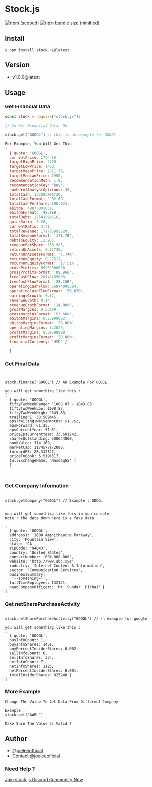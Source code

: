 # Stock.js


[![npm (scoped)](https://img.shields.io/npm/v/@joeleeofficial/stock.js.svg)](https://www.npmjs.com/package/stock.js)
[![npm bundle size (minified)](https://img.shields.io/bundlephobia/min/stock.s.svg)](https://www.npmjs.com/package/stock.js)


## Install

```
$ npm install stock.js@latest
```
## Version 

- v1.0.0@latest





## Usage

### Get Financial Data
```js
const stock = require("stock.js");

// To Get Financial Data, Do

stock.get("GOOGL") // this is an example for GOOGL

For Example, You Will Get This 
[
  { quote: 'GOOGL',
  currentPrice: 1734.16,
  targetHighPrice: 2250,
  targetLowPrice: 1420,
  targetMeanPrice: 1911.79,
  targetMedianPrice: 1950,
  recommendationMean: 1.8,
  recommendationKey: 'buy',
  numberofAnalystOpinions: 36,
  totalCash: 132595998720,
  totalCashFormat: '132.6B',
  totalCashPerShare: 196.024,
  ebitda: 48075001856,
  ebitdaFormat: '48.08B',
  totalDebt: 27541999616,
  quickRatio: 3.28,
  currentRatio: 3.41,
  totalRevenue: 171703992320,
  totalRevenueFormat: '171.7B',
  debtToEquity: 12.935,
  revenuePerShare: 250.985,
  returnOnAssets: 0.07745,
  returnOnAssetsFormat: '7.74%',
  returnOnEquity: 0.17511,
  returnOnEquityFormat: '17.51%',
  grossProfits: 89961000000,
  grossProfitsFormat: '89.96B',
  freeCashFlow: 28147499008,
  freeCashFlowFormat: '28.15B',
  operatingCashFlow: 56874000384,
  operatingCashFlowFormat: '56.87B',
  earningsGrowth: 0.62,
  revenueGroth: 0.14,
  revenueGrothFormat: '14.00%',
  grossMargins: 0.53599,
  grossMarginsFormat: '53.60%',
  ebitdaMargins: 0.27999002,
  ebitdaMarginsFormat: '28.00%',
  operatingMargins: 0.2029,
  profitMargins: 0.20798999,
  profitMarginsFormat: '20.80%',
  financialCurrency: 'USD' }
  
  ] 


```
### Get Final Data

```


stock.finance("GOOGL") // An Example For GOOGL

you will get something like this :
[
  { quote: 'GOOGL',
  fiftyTwoWeekRange: '1008.87 - 1843.83',
  fiftyTwoWeekLow: 1008.87,
  fiftyTwoWeekHigh: 1843.83,
  trailingPE: 33.509045,
  epsTrailingTwelveMonths: 51.752,
  epsForward: 61.25,
  epsCurrentYear: 51.61,
  priceEpsCurrentYear: 33.601242,
  sharesOutstanding: 300644000,
  bookValue: 314.169,
  marketCap: 1174577872896,
  forwardPE: 28.312817,
  priceToBook: 5.5198317,
  fullExchangeName: 'NasdaqGS' }
  ]



```


### Get Company Information 


```

stock.getCompany("GOOGL") // Example : GOOGL


you will get something like this in you console
note : the data down here is a fake data

[
  { quote: 'GOOGL',
  address1: '1600 Amphitheatre Parkway',
  city: 'Mountain View',
  state: 'CA',
  zipCode: '94043',
  country: 'United States',
  contactNumber: '000-000-000', 
  website: 'http://www.abc.xyz',
  industry: 'Internet Content & Information',
  sector: 'Communication Services',
  businessSummary:
   '--something--',
  fullTimeEmployees: 132121,
  headCompanyOfficers: 'Mr. Sundar  Pichai' }
]

```


### Get netSharePurchaseActivity
```

stock.netSharePurchaseActivity("GOOGL") // an example for google

you will get something like this : 
[
  { quote: 'GOOGL',
  buyInfoCount: 1,
  buyInfoShares: 1459,
  buyPercentInsiderShares: 0.002,
  sellInfoCount: 6,
  sellInfoShares: 334,
  netInfoCount: 7,
  netInfoShares: 1125,
  netPercentInsiderShares: 0.001,
  totalInsiderShares: 825240 }
]
```


### More Example 

```
Change The Value To Get Data From Different Company

Example :
stock.get("AAPL")

Make Sure The Value Is Valid !
```


## Author 

- [@joeleeofficial](https://github.com/joeleeofficial)
- [Contact @joeleeofficial](mailto:tojoeleeofficial@gmail.com)



### Need Help ? 

[Join stock.js Discord Community Now](https://discord.gg/hZMCwDXfQb)

